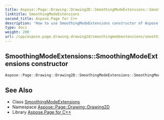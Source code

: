 ```yaml
---
title: Aspose::Page::Drawing::Drawing2D::SmoothingModeExtensions::SmoothingModeExtensions constructor
linktitle: SmoothingModeExtensions
second_title: Aspose.Page for C++
description: 'How to use SmoothingModeExtensions constructor of Aspose::Page::Drawing::Drawing2D::SmoothingModeExtensions class in C++.'
type: docs
weight: 200
url: /cpp/aspose.page.drawing.drawing2d/smoothingmodeextensions/smoothingmodeextensions/
---
```

## SmoothingModeExtensions::SmoothingModeExtensions constructor




```cpp
Aspose::Page::Drawing::Drawing2D::SmoothingModeExtensions::SmoothingModeExtensions()=delete
```

## See Also

* Class [SmoothingModeExtensions](../)
* Namespace [Aspose::Page::Drawing::Drawing2D](../../)
* Library [Aspose.Page for C++](../../../)
